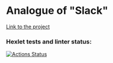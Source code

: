 # Analogue of "Slack"

[Link to the project](https://frontend-project-12-lpz4.onrender.com/)

### Hexlet tests and linter status:
[![Actions Status](https://github.com/bril95/frontend-project-12/actions/workflows/hexlet-check.yml/badge.svg)](https://github.com/bril95/frontend-project-12/actions)